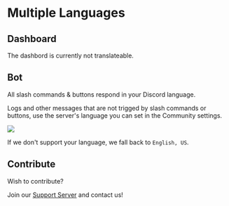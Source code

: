 
# Multiple Languages

## Dashboard

The dashbord is currently not translateable.

## Bot

All slash commands & buttons respond in your Discord language.

Logs and other messages that are not trigged by slash commands or buttons, use
the server's language you can set in the Community settings.

![](/img/docs/i18n-language.png)


If we don't support your language, we fall back to `English, US`.

## Contribute

Wish to contribute?

Join our [Support Server](/discord) and contact us!
